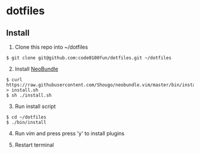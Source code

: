 # dotfiles

## Install

1. Clone this repo into ~/dotfiles

 ```
 $ git clone git@github.com:code0100fun/dotfiles.git ~/dotfiles
 ```

2. Install [NeoBundle](https://github.com/Shougo/neobundle.vim)

 ```
 $ curl https://raw.githubusercontent.com/Shougo/neobundle.vim/master/bin/install.sh > install.sh
 $ sh ./install.sh
 ```
3. Run install script

 ```
 $ cd ~/dotfiles
 $ ./bin/install
 ```

4. Run vim and press press 'y' to install plugins

5. Restart terminal
